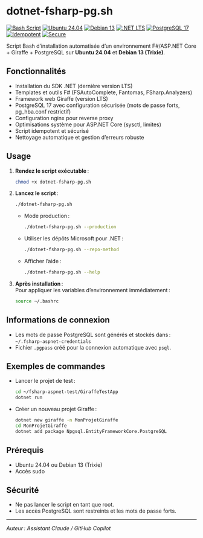 # dotnet-fsharp-pg.sh

[![Bash Script](https://img.shields.io/badge/Bash-%3E%3D5.2-4EAA25?logo=gnubash&logoColor=white)](https://www.gnu.org/software/bash/)
[![Ubuntu 24.04](https://img.shields.io/badge/Ubuntu-24.04-E95420?logo=ubuntu&logoColor=white)](https://ubuntu.com/)
[![Debian 13](https://img.shields.io/badge/Debian-13-A81D33?logo=debian&logoColor=white)](https://www.debian.org/)
[![.NET LTS](https://img.shields.io/badge/.NET-LTS-512BD4?logo=dotnet&logoColor=white)](https://dotnet.microsoft.com/)
[![PostgreSQL 17](https://img.shields.io/badge/PostgreSQL-17-336791?logo=postgresql&logoColor=white)](https://www.postgresql.org/)
[![Idempotent](https://img.shields.io/badge/Idempotent-yes-blueviolet)]()
[![Secure](https://img.shields.io/badge/Security-hardened-00796B?logo=security&logoColor=white)]()

Script Bash d’installation automatisée d’un environnement F#/ASP.NET Core + Giraffe + PostgreSQL sur **Ubuntu 24.04** et **Debian 13 (Trixie)**.

## Fonctionnalités

- Installation du SDK .NET (dernière version LTS)
- Templates et outils F# (FSAutoComplete, Fantomas, FSharp.Analyzers)
- Framework web Giraffe (version LTS)
- PostgreSQL 17 avec configuration sécurisée (mots de passe forts, pg_hba.conf restrictif)
- Configuration nginx pour reverse proxy
- Optimisations système pour ASP.NET Core (sysctl, limites)
- Script idempotent et sécurisé
- Nettoyage automatique et gestion d’erreurs robuste

## Usage

1. **Rendez le script exécutable** :
   ```bash
   chmod +x dotnet-fsharp-pg.sh
   ```

2. **Lancez le script** :
   ```bash
   ./dotnet-fsharp-pg.sh
   ```

   - Mode production :  
     ```bash
     ./dotnet-fsharp-pg.sh --production
     ```
   - Utiliser les dépôts Microsoft pour .NET :  
     ```bash
     ./dotnet-fsharp-pg.sh --repo-method
     ```
   - Afficher l’aide :  
     ```bash
     ./dotnet-fsharp-pg.sh --help
     ```

3. **Après installation** :  
   Pour appliquer les variables d’environnement immédiatement :
   ```bash
   source ~/.bashrc
   ```

## Informations de connexion

- Les mots de passe PostgreSQL sont générés et stockés dans :  
  `~/.fsharp-aspnet-credentials`
- Fichier `.pgpass` créé pour la connexion automatique avec `psql`.

## Exemples de commandes

- Lancer le projet de test :
  ```bash
  cd ~/fsharp-aspnet-test/GiraffeTestApp
  dotnet run
  ```
- Créer un nouveau projet Giraffe :
  ```bash
  dotnet new giraffe -n MonProjetGiraffe
  cd MonProjetGiraffe
  dotnet add package Npgsql.EntityFrameworkCore.PostgreSQL
  ```

## Prérequis

- Ubuntu 24.04 ou Debian 13 (Trixie)
- Accès sudo

## Sécurité

- Ne pas lancer le script en tant que root.
- Les accès PostgreSQL sont restreints et les mots de passe forts.

---

_Auteur : Assistant Claude / GitHub Copilot_